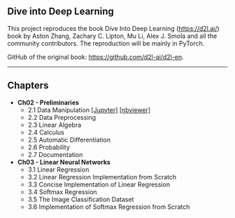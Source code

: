 ## Dive into Deep Learning

This project reproduces the book Dive Into Deep Learning (https://d2l.ai/) book by Aston Zhang, Zachary C. Lipton, Mu Li, Alex J. Smola and all the community contributors. The reproduction will be mainly in PyTorch.

GitHub of the original book: https://github.com/d2l-ai/d2l-en. 

---
## Chapters
* **Ch02 - Preliminaries**
  * 2.1 Data Manipulation [[Jupyter]](https://github.com/patrick-ytchou/Data-Science/blob/master/Lectures/Dive%20Into%20Deep%20Learning/2.1%20Data%20Manipulation.ipynb) [[nbviewer]](https://nbviewer.jupyter.org/github/patrick-ytchou/Data-Science/blob/master/Lectures/Dive%20Into%20Deep%20Learning/2.1%20Data%20Manipulation.ipynb)
  * 2.2 Data Preprocessing
  * 2.3 Linear Algebra
  * 2.4 Calculus
  * 2.5 Automatic Differentiation
  * 2.6 Probability
  * 2.7 Documentation
* **Ch03 - Linear Neural Networks**
  * 3.1 Linear Regression
  * 3.2 Linear Regression Implementation from Scratch
  * 3.3 Concise Implementation of Linear Regression
  * 3.4 Softmax Regression
  * 3.5 The Image Classification Dataset
  * 3.6 Implementation of Softmax Regression from Scratch